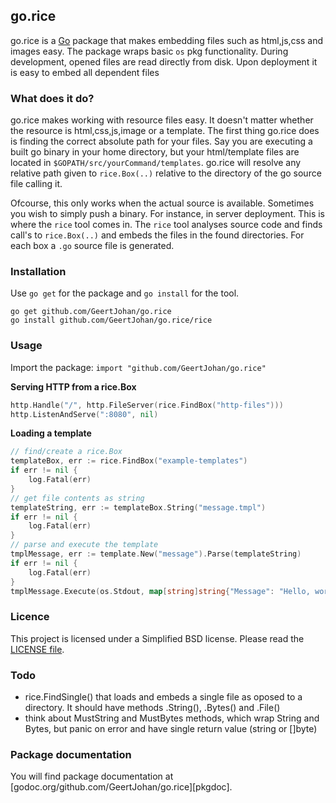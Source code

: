 ## go.rice

go.rice is a [Go](http://golang.org) package that makes embedding files such as html,js,css and images easy.
The package wraps basic `os` pkg functionality. During development, opened files are read directly from disk.
Upon deployment it is easy to embed all dependent files

### What does it do?
go.rice makes working with resource files easy. It doesn't matter whether the resource is html,css,js,image or a template.
The first thing go.rice does is finding the correct absolute path for your files. Say you are executing a built go binary in your home directory, but your html/template files are located in `$GOPATH/src/yourCommand/templates`. go.rice will resolve any relative path given to `rice.Box(..)` relative to the directory of the go source file calling it.

Ofcourse, this only works when the actual source is available. Sometimes you wish to simply push a binary. For instance, in server deployment. This is where the `rice` tool comes in. The `rice` tool analyses source code and finds call's to `rice.Box(..)` and embeds the files in the found directories. For each box a `.go` source file is generated.

### Installation

Use `go get` for the package and `go install` for the tool.
```
go get github.com/GeertJohan/go.rice
go install github.com/GeertJohan/go.rice/rice
```

### Usage

Import the package: `import "github.com/GeertJohan/go.rice"`

**Serving HTTP from a rice.Box**
```go
http.Handle("/", http.FileServer(rice.FindBox("http-files")))
http.ListenAndServe(":8080", nil)
```

**Loading a template**
```go
// find/create a rice.Box
templateBox, err := rice.FindBox("example-templates")
if err != nil {
	log.Fatal(err)
}
// get file contents as string
templateString, err := templateBox.String("message.tmpl")
if err != nil {
	log.Fatal(err)
}
// parse and execute the template
tmplMessage, err := template.New("message").Parse(templateString)
if err != nil {
	log.Fatal(err)
}
tmplMessage.Execute(os.Stdout, map[string]string{"Message": "Hello, world!"})

```

### Licence

This project is licensed under a Simplified BSD license. Please read the [LICENSE file][license].


### Todo
 - rice.FindSingle() that loads and embeds a single file as oposed to a directory. It should have methods .String(), .Bytes() and .File()
 - think about MustString and MustBytes methods, which wrap String and Bytes, but panic on error and have single return value (string or []byte)

### Package documentation

You will find package documentation at [godoc.org/github.com/GeertJohan/go.rice][pkgdoc].


 [license]: https://github.com/GeertJohan/go.rice/blob/master/LICENSE
 [godoc]: http://godoc.org/github.com/GeertJohan/go.rice